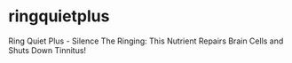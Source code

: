 # ringquietplus
Ring Quiet Plus - Silence The Ringing: This Nutrient Repairs Brain Cells and Shuts Down Tinnitus!
